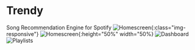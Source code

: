 # Trendy
Song Recommendation Engine for Spotify
![Homescreen](/ui/Artboard1.png){:class="img-responsive"}
![Homescreen](/ui/Artboard1.png){:height="50%" width="50%}
![Dashboard](/ui/Artboard2.png) 
![Playlists](/ui/Artboard3.png)
